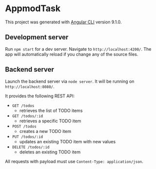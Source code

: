 # AppmodTask

This project was generated with [Angular CLI](https://github.com/angular/angular-cli) version 9.1.0.

## Development server

Run `npm start` for a dev server. Navigate to `http://localhost:4200/`. The app will automatically reload if you change any of the source files.

## Backend server

Launch the backend server via `node server`. It will be running on `http://localhost:8080/`.

It provides the following REST API:
* `GET /todos`
  * retrieves the list of TODO items
* `GET /todos/:id`
  * retrieves a specific TODO item
* `POST /todos`
  * creates a new TODO item
* `PUT /todos/:id`
  * updates an existing TODO item with new values
* `DELETE /todos/:id`
  * deletes an existing TODO item

All requests with payload must use `Content-Type: application/json`.
